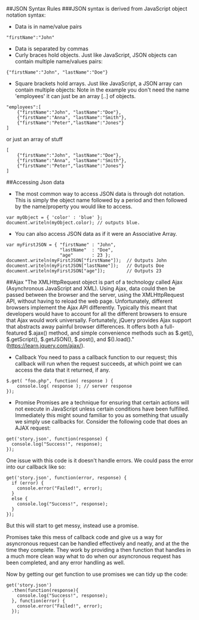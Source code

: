 ##JSON Syntax Rules
###JSON syntax is derived from JavaScript object notation syntax:

* Data is in name/value pairs
```
"firstName":"John"
```
* Data is separated by commas
* Curly braces hold objects. Just like JavaScript, JSON objects can contain multiple name/values pairs:
```
{"firstName":"John", "lastName":"Doe"}
```
* Square brackets hold arrays. Just like JavaScript, a JSON array can contain multiple objects: Note in the example you don't need the name 'employees' it can just be an array [..] of objects.
```
"employees":[
    {"firstName":"John", "lastName":"Doe"},
    {"firstName":"Anna", "lastName":"Smith"},
    {"firstName":"Peter","lastName":"Jones"}
]
```
or just an array of stuff
```
[
    {"firstName":"John", "lastName":"Doe"},
    {"firstName":"Anna", "lastName":"Smith"},
    {"firstName":"Peter","lastName":"Jones"}
]
```

##Accessing Json data
* The most common way to access JSON data is through dot notation. This is simply the object name followed by a period and then followed by the name/property you would like to access.
```
var myObject = { 'color' : 'blue' };
document.writeln(myObject.color); // outputs blue.
```
* You can also access JSON data as if it were an Associative Array.
```
var myFirstJSON = { "firstName" : "John",
                    "lastName"  : "Doe",
                    "age"       : 23 };
document.writeln(myFirstJSON["firstName"]);  // Outputs John
document.writeln(myFirstJSON["lastName"]);   // Outputs Doe
document.writeln(myFirstJSON["age"]);        // Outputs 23
```

##Ajax
"The XMLHttpRequest object is part of a technology called Ajax (Asynchronous JavaScript and XML). Using Ajax, data could then be passed between the browser and the server, using the XMLHttpRequest API, without having to reload the web page.
Unfortunately, different browsers implement the Ajax API differently. Typically this meant that developers would have to account for all the different browsers to ensure that Ajax would work universally. Fortunately, jQuery provides Ajax support that abstracts away painful browser differences. It offers both a full-featured $.ajax() method, and simple convenience methods such as $.get(), $.getScript(), $.getJSON(), $.post(), and $().load()."(https://learn.jquery.com/ajax/).

* Callback
You need to pass a callback function to our request; this callback will run when the request succeeds, at which point we can access the data that it returned, if any.
```
$.get( "foo.php", function( response ) {
    console.log( response ); // server response
});
```
* Promise
Promises are a technique for ensuring that certain actions will not execute in JavaScript unless certain conditions have been fulfilled. Immediately this might sound familiar to you as something that usually we simply use callbacks for. Consider the following code that does an AJAX request:
```
get('story.json', function(response) {
  console.log("Success!", response);
});
```
One issue with this code is it doesn't handle errors. We could pass the error into our callback like so:
```
get('story.json', function(error, response) {
  if (error) {
    console.error("Failed!", error);
  }
  else {
    console.log("Success!", response);
  }
});
````
But this will start to get messy, instead use a promise.

Promises take this mess of callback code and give us a way for asyncronous request can be handled effectively and neatly, and at the the time they complete. They work by providing a then function that handles in a much more clean way what to do when our asyncronous request has been completed, and any error handling as well.

Now by getting our get function to use promises we can tidy up the code:
```
get('story.json')
  .then(function(response){
    console.log("Success!", response);
  }, function(error) {
    console.error("Failed!", error);
  });
```
